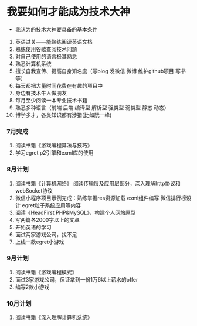 # 我要如何才能成为技术大神

* 我认为的技术大神要具备的基本条件
1. 英语过关——能熟练阅读英语文档
2. 熟练使用谷歌查阅技术问题
3. 对自己使用的语言极其熟悉
4. 熟悉计算机系统
5. 擅长自我宣传、提高自身知名度（写blog 发微信 微博 维护github项目 写书等）
6. 每天都把大量时间花费在有趣的项目中
7. 身边有技术牛人做朋友
8. 每月至少阅读一本专业技术书籍
9. 熟悉多种语言（前端 后端 编译型 解析型 强类型 弱类型 静态 动态）
10. 博学多才，各类知识都有涉猎(比如阮一峰)

### 7月完成
1. 阅读书籍《游戏编程算法与技巧》
2. 学习egret p2引擎和exml库的使用

### 8月计划
1. 阅读书籍《计算机网络》 阅读传输层及应用层部分，深入理解http协议和webSocket协议
2. 微信小程序项目示例完成：熟练掌握res资源加载 exml组件编写 微信排行榜设计 egret粒子系统应用等内容
3. 阅读《HeadFirst PHP&MySQL》，构建个人网站原型
4. 写两篇各2000字以上的文章
5. 开始英语的学习
6. 面试两家游戏公司，找不足
7. 上线一款egret小游戏

### 9月计划
1. 阅读书籍《游戏编程模式》
2. 面试3家游戏公司，保证拿到一份1万6以上薪水的offer
3. 编写2款小游戏

### 10月计划
1. 阅读书籍《深入理解计算机系统》
